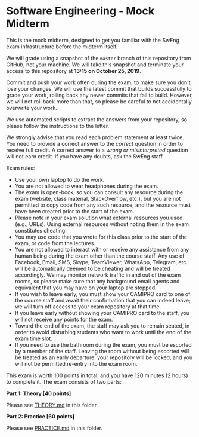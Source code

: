 # Software Engineering - Mock Midterm

This is the mock midterm, designed to get you familiar with the SwEng exam infrastructure before the midterm itself.

We will grade using a snapshot of the `master` branch of this repository from GitHub, not your machine.
We will take this snapshot and terminate your access to this repository at **13:15 on October 25, 2019**.

Commit and push your work often during the exam, to make sure you don't lose your changes. 
We will use the latest commit that builds successfully to grade your work, rolling back any newer commits that fail to build.
However, we will not roll back more than that, so please be careful to not accidentally overwrite your work.

We use automated scripts to extract the answers from your repository, so please follow the instructions to the letter.

We strongly advise that you read each problem statement at least twice.
You need to provide a correct answer to the _correct_ question in order to receive full credit.
A correct answer to a _wrong or misinterpreted_ question will not earn credit.
If you have any doubts, ask the SwEng staff.

Exam rules:
- Use your own laptop to do the work.
- You are not allowed to wear headphones during the exam.
- The exam is open-book, so you can consult any resource during the exam (website, class material, StackOverflow, etc.),
  but you are not permitted to copy code from any such resource, and the resource must have been created prior to the start of the exam.
- Please note in your exam solution what external resources you used (e.g., URLs). Using external resources without noting them in the exam constitutes cheating.
- You may use code that you wrote for this class prior to the start of the exam, or code from the lectures.
- You are not allowed to interact with or receive any assistance from any human being during the exam other than the course staff.
  Any use of Facebook, Email, SMS, Skype, TeamViewer, WhatsApp, Telegram, etc. will be automatically deemed to be cheating and will be treated accordingly.
  We may monitor network traffic in and out of the exam rooms, so please make sure that any background email agents and equivalent that you may have on your laptop are stopped.
- If you wish to leave early, you must show your CAMIPRO card to one of the course staff and await their confirmation that you can indeed leave; we will turn off access to your exam repository at that time.
- If you leave early without showing your CAMIPRO card to the staff, you will not receive any points for the exam.
- Toward the end of the exam, the staff may ask you to remain seated, in order to avoid disturbing students who want to work until the end of the exam time slot.
- If you need to use the bathroom during the exam, you must be escorted by a member of the staff.
  Leaving the room without being escorted will be treated as an early departure: your repository will be locked, and you will not be permitted re-entry into the exam room.

This exam is worth 100 points in total, and you have 120 minutes (2 hours) to complete it. The exam consists of two parts:

**Part 1: Theory [40 points]**

Please see [THEORY.md](THEORY.md) in this folder.

**Part 2: Practice [60 points]**

Please see [PRACTICE.md](PRACTICE.md) in this folder.
